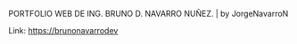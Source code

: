 PORTFOLIO WEB DE ING. BRUNO D. NAVARRO NUÑEZ. | by JorgeNavarroN

Link: [https://brunonavarrodev](https://brunonavdev.netlify.app/)
